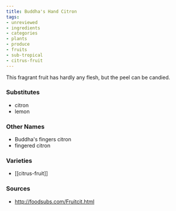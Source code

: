 ```yaml
---
title: Buddha's Hand Citron
tags:
- unreviewed
- ingredients
- categories
- plants
- produce
- fruits
- sub-tropical
- citrus-fruit
---
```

This fragrant fruit has hardly any flesh, but the peel can be candied.

### Substitutes
* citron
* lemon

### Other Names

* Buddha's fingers citron
* fingered citron 

### Varieties

* [[citrus-fruit]]

### Sources
* http://foodsubs.com/Fruitcit.html
